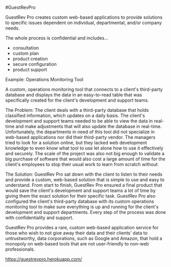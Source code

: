 #GuestRevPro

GuestRev Pro creates custom web-based applications to provide solutions to specific issues dependent on individual, departmental, and/or company needs.

The whole process is confidential and includes...
   - consultation
   - custom plan
   - product creation
   - secure configuration
   - product support

Example: Operations Monitoring Tool

A custom, operations monitoring tool that connects to a client's third-party database and displays the data in an easy-to-read table that was specifically created for the client's development and support teams.

The Problem: The client deals with a third-party database that holds classified information, which updates on a daily basis. The client's development and support teams needed to be able to view the data in real-time and make adjustments that will also update the database in real-time. Unfortunately, the departments in need of this tool did not specialize in web-based applications nor did their third-party vendor. The managers tried to look for a solution online, but they lacked web development knowledge to even know what tool to use let alone how to use it effectively and securely. The scale of the project was also not big enough to validate a big purchase of software that would also cost a large amount of time for the client's employees to stop their usual work to learn from scratch without

The Solution: GuestRev Pro sat down with the client to listen to their needs and provide a custom, web-based solution that is simple to use and easy to understand. From start to finish, GuestRev Pro ensured a final product that would save the client's development and support teams a lot of time by giving them the exact solution for their specific task. GuestRev Pro also configured the client's third-party database with its custom operations monitoring tool to make sure everything is up and running for the client's development and support departments. Every step of the process was done with confidentiality and support. 

GuestRev Pro provides a rare, custom web-based application service for those who wish to not give away their data and their clients' data to untrustworthy, data corporations, such as Google and Amazon, that hold a monopoly on web-based tools that are not user-friendly to non-web professionals.

https://guestrevpro.herokuapp.com/